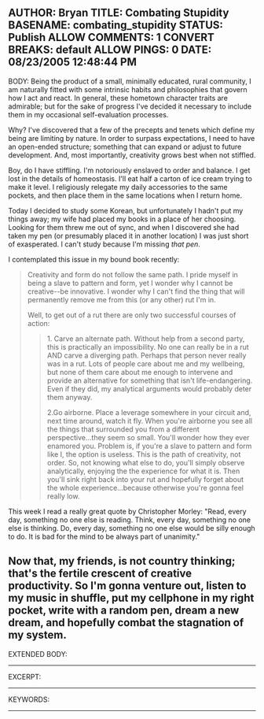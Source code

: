 AUTHOR: Bryan
TITLE: Combating Stupidity
BASENAME: combating_stupidity
STATUS: Publish
ALLOW COMMENTS: 1
CONVERT BREAKS: __default__
ALLOW PINGS: 0
DATE: 08/23/2005 12:48:44 PM
-----
BODY:
Being the product of a small, minimally educated, rural community, I am naturally fitted with some intrinsic habits and philosophies that govern how I act and react. In general, these hometown character traits are admirable; but for the sake  of progress I've decided it necessary to include them in my occasional self-evaluation processes.

Why? I've discovered that a few of the precepts and tenets which define my being are limiting by nature. In order to surpass expectations, I need to have an open-ended structure; something that can expand or adjust to future development. And, most importantly, creativity grows best when not stiffled.

Boy, do I have stiffling. I'm notoriously enslaved to order and balance. I get lost in the details of homeostasis. I'll eat half a carton of ice cream trying to make it level. I religiously relegate my daily accessories to the same pockets, and then place them in the same locations when I return home. 

Today I decided to study some Korean, but unfortunately I hadn't put my things away; my wife had placed my books in a place of her choosing. Looking for them threw me out of sync, and when I discovered she had taken my pen (or presumably placed it in another location) I was just short of exasperated. I can't study because I'm missing <em>that pen</em>.

I contemplated this issue in my bound book recently:

<blockquote>
Creativity and form do not follow the same path. I pride myself in being a slave to pattern and form, yet I wonder why I cannot be creative--be innovative. I wonder why I can't find the thing that will permanently remove me from this (or any other) rut I'm in.

Well, to get out of a rut there are only two successful courses of action:
<blockquote>
1. Carve an alternate path. Without help from a second party, this is practically an impossibility. No one can really be in a rut AND carve a diverging path. Perhaps that person never really was in a rut.
Lots of people care about me and my wellbeing, but none of them care about me enough to intervene and provide an alternative for something that isn't life-endangering. Even if they did, my analytical arguments would probably deter them anyway.

2.Go airborne. Place a leverage somewhere in your circuit and, next time around, watch it fly. When you're airborne you see all the things that surrounded you from a different perspective...they seem so small. You'll wonder how they ever enamored you.
Problem is, if you're a slave to pattern and form like I, the option is useless. This is the path of creativity, not order. So, not knowing what else to do, you'll simply observe analytically, enjoying the the experience for what it is. Then you'll sink right back into your rut and hopefully forget about the whole experience...because otherwise you're gonna feel really low.</blockquote></blockquote>

This week I read a really great quote by Christopher Morley: "Read, every day, something no one else is reading. Think, every day, something no one else is thinking. Do, every day, something no one else would be silly enough to do. It is bad for the mind to be always part of unanimity."

Now that, my friends, is not country thinking; that's the fertile crescent of creative productivity. So I'm gonna venture out, listen to my music in shuffle, put my cellphone in my right pocket, write with a random pen, dream a new dream, and hopefully combat the stagnation of my system.
-----
EXTENDED BODY:

-----
EXCERPT:

-----
KEYWORDS:

-----



